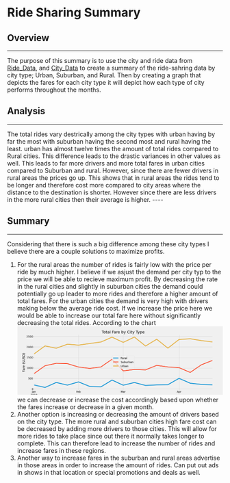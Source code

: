 # Ride Sharing Summary

## Overview
---
The purpose of this summary is to use the city and ride data from [Ride_Data](https://github.com/evanbruno617/ride_sharing_summary/blob/main/Resources/ride_data.csv), and [City_Data](https://github.com/evanbruno617/ride_sharing_summary/blob/main/Resources/city_data.csv) to create a summary of the ride-sahring data by city type; Urban, Suburban, and Rural. Then by creating a graph that depicts the fares for each city type it will depict how each type of city performs throughout the months.

## Analysis
---
The total rides vary destrically among the city types with urban having by far the most with suburban having the second most and rural having the least. urban has almost twelve times the amount of total rides compared to Rural cities. This difference leads to the drastic variances in other values as well. This leads to far more drivers and more total fares in urban cities compared to Suburban and rural. However, since there are fewer drivers in rural areas the prices go up. This shows that in rural areas the rides tend to be longer and therefore cost more compared to city areas where the distance to the destination is shorter. However since there are less drivers in the more rural cities then their average is higher. ----

## Summary
---
Considering that there is such a big difference among these city types I believe there are a couple solutions to maximize profits. 
1. For the rural areas the number of rides is fairly low with the price per ride by much higher. I believe if we asjust the demand per city typ to the price we will be able to recieve maximum profit. By decreasing the rate in the rural cities and slightly in suburban cities the demand could potentially go up leader to more rides and therefore a higher amount of total fares. For the urban cities the demand is very high with drivers making below the average ride cost. If we increase the price here we would be able to increase our total fare here without significantly decreasing the total rides. According to the chart ![CHart](https://github.com/evanbruno617/ride_sharing_summary/blob/main/Resources/fig.png) we can decrease or increase the cost accordingly based upon whether the fares increase or decrease in a given month.
2. Another option is increasing or decreasing the amount of drivers based on the city type. The more rural and suburban cities high fare cost can be decreased by adding more drivers to those cities. This will allow for more rides to take place since out there it normally takes longer to complete. This can therefore lead to increase the number of rides and increase fares in these regions.
3. Another way to increase fares in the suburban and rural areas advertise in those areas in order to increase the amount of rides. Can put out ads in shows in that location or special promotions and deals as well. 
